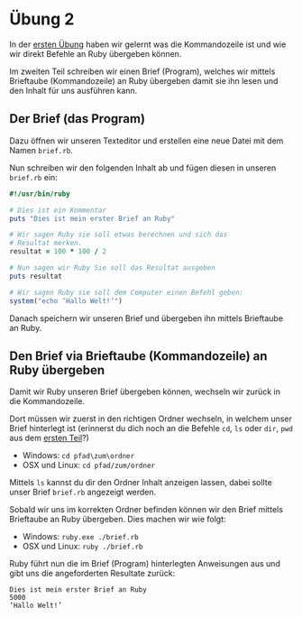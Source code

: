 # Übung 2

In der [ersten Übung](exercise-01.de.md) haben wir gelernt was die Kommandozeile ist und wie wir direkt Befehle an Ruby übergeben können.

Im zweiten Teil schreiben wir einen Brief (Program), welches wir mittels Brieftaube (Kommandozeile) an Ruby übergeben damit sie ihn lesen und den Inhalt für uns ausführen kann.

## Der Brief (das Program)

Dazu öffnen wir unseren Texteditor und erstellen eine neue Datei mit dem Namen `brief.rb`. 

Nun schreiben wir den folgenden Inhalt ab und fügen diesen in unseren `brief.rb` ein:

```ruby
#!/usr/bin/ruby

# Dies ist ein Kommentar
puts "Dies ist mein erster Brief an Ruby"

# Wir sagen Ruby sie soll etwas berechnen und sich das
# Resultat merken.
resultat = 100 * 100 / 2

# Nun sagen wir Ruby Sie soll das Resultat ausgeben
puts resultat

# Wir sagen Ruby sie soll dem Computer einen Befehl geben:
system("echo ‘Hallo Welt!’")
```

Danach speichern wir unseren Brief und übergeben ihn mittels Brieftaube an Ruby.

## Den Brief via Brieftaube (Kommandozeile) an Ruby übergeben

Damit wir Ruby unseren Brief übergeben können, wechseln wir zurück in die Kommandozeile.

Dort müssen wir zuerst in den richtigen Ordner wechseln, in welchem unser Brief hinterlegt ist (erinnerst du dich noch an die Befehle `cd`, `ls` oder `dir`, `pwd` aus dem [ersten Teil](exercise-01.de.md)?)

* Windows: `cd pfad\zum\ordner`
* OSX und Linux: `cd pfad/zum/ordner`

Mittels `ls` kannst du dir den Ordner Inhalt anzeigen lassen, dabei sollte unser Brief `brief.rb` angezeigt werden.

Sobald wir uns im korrekten Ordner befinden können wir den Brief mittels Brieftaube an Ruby übergeben. Dies machen wir wie folgt:

* Windows: `ruby.exe ./brief.rb`
* OSX und Linux: `ruby ./brief.rb`

Ruby führt nun die im Brief (Program) hinterlegten Anweisungen aus und gibt uns die angeforderten Resultate zurück:

    Dies ist mein erster Brief an Ruby
    5000
    ‘Hallo Welt!’
